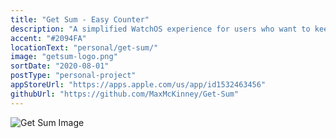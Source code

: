 ```yaml
---
title: "Get Sum - Easy Counter"
description: "A simplified WatchOS experience for users who want to keep track of a variety of categorized values with a simple counter."
accent: "#2094FA"
locationText: "personal/get-sum/"
image: "getsum-logo.png"
sortDate: "2020-08-01"
postType: "personal-project"
appStoreUrl: "https://apps.apple.com/us/app/id1532463456"
githubUrl: "https://github.com/MaxMcKinney/Get-Sum"
---
```


![Get Sum Image](getsum-example-image.png)